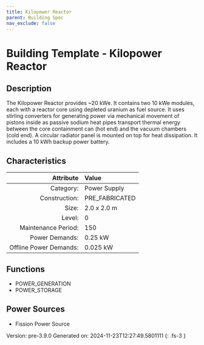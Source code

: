 ```yaml
---
title: Kilopower Reactor
parent: Building Spec
nav_exclude: false
---
```

# Building Template - Kilopower Reactor

## Description
The Kilopower Reactor provides ~20 kWe. It contains two 10 kWe modules, each with a reactor core using depleted uranium as fuel source. It uses stirling converters for generating power via mechanical movement of pistons inside as passive sodium heat pipes transport thermal energy between the core containment can (hot end) and the vacuum chambers (cold end). A circular radiator panel is mounted on top for heat dissipation. It includes a 10 kWh backup power battery.

## Characteristics

| Attribute      | Value |
|--------:|:------|
|Category:|Power Supply|
|Construction:|PRE_FABRICATED|
|Size:|2.0 x 2.0 m|
|Level:|0|
|Maintenance Period:|150|
|Power Demands:|0.25 kW|
|Offline Power Demands:|0.025 kW|


## Functions
      
- POWER_GENERATION
- POWER_STORAGE


## Power Sources
      
- Fission Power Source


Version: pre-3.9.0 Generated on: 2024-11-23T12:27:49.5801111
{: .fs-3 }